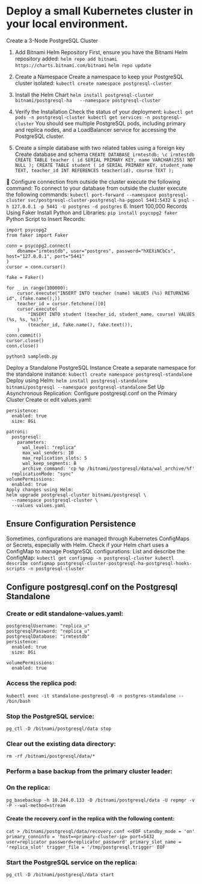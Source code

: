 # Deploy a small Kubernetes cluster in your local environment.
Create a 3-Node PostgreSQL Cluster
1. Add Bitnami Helm Repository
First, ensure you have the Bitnami Helm repository added:
`helm repo add bitnami https://charts.bitnami.com/bitnami`
`helm repo update`
2. Create a Namespace
Create a namespace to keep your PostgreSQL cluster isolated:
`kubectl create namespace postgresql-cluster`
3. Install the Helm Chart
`helm install postgresql-cluster bitnami/postgresql-ha   --namespace postgresql-cluster`
 
4. Verify the Installation
Check the status of your deployment:
`kubectl get pods -n postgresql-cluster
kubectl get services -n postgresql-cluster`
You should see multiple PostgreSQL pods, including primary and replica nodes, and a LoadBalancer service for accessing the PostgreSQL cluster.
 
 
5. Create a simple database with two related tables using a foreign key
	Create database and schema
`CREATE DATABASE irmtestdb;
\c irmtestdb
CREATE TABLE teacher (
    id SERIAL PRIMARY KEY,
    name VARCHAR(255) NOT NULL
);
CREATE TABLE student (
    id SERIAL PRIMARY KEY,
	student_name TEXT,
    teacher_id INT REFERENCES teacher(id),
    course TEXT
);`

	Configure connection from outside the cluster execute the following command:
To connect to your database from outside the cluster execute the following commands:
`kubectl port-forward --namespace postgresql-cluster svc/postgresql-cluster-postgresql-ha-pgpool 5441:5432 &
psql -h 127.0.0.1 -p 5441 -U postgres -d postgres`
6. Insert 100,000 Records Using Faker
Install Python and Libraries:
`pip install psycopg2 faker`
Python Script to Insert Records:
```
import psycopg2
from faker import Faker

conn = psycopg2.connect(
    dbname="irmtestdb", user="postgres", password="hXEXiNCbCs", host="127.0.0.1", port="5441"
)
cursor = conn.cursor()

fake = Faker()

for _ in range(100000):
    cursor.execute("INSERT INTO teacher (name) VALUES (%s) RETURNING id", (fake.name(),))
    teacher_id = cursor.fetchone()[0]
    cursor.execute(
        "INSERT INTO student (teacher_id, student_name, course) VALUES (%s, %s, %s)",
        (teacher_id, fake.name(), fake.text()),
    )
conn.commit()
cursor.close()
conn.close()
```
`python3 sampledb.py`

Deploy a Standalone PostgreSQL Instance
Create a separate namespace for the standalone instance:
`kubectl create namespace postgresql-standalone`
Deploy using Helm:
`helm install postgresql-standalone bitnami/postgresql --namespace postgresql-standalone`
Set Up Asynchronous Replication:
Configure postgresql.conf on the Primary Cluster
Create or edit values.yaml:
```
persistence:
  enabled: true
  size: 8Gi

patroni:
  postgresql:
    parameters:
      wal_level: "replica"
      max_wal_senders: 10
      max_replication_slots: 5
      wal_keep_segments: 8
      archive_command: 'cp %p /bitnami/postgresql/data/wal_archive/%f'
  replicationMode: "sync"
volumePermissions:
  enabled: true
Apply changes using Helm:
helm upgrade postgresql-cluster bitnami/postgresql \
  --namespace postgresql-cluster \
  --values values.yaml
```

## Ensure Configuration Persistence
Sometimes, configurations are managed through Kubernetes ConfigMaps or Secrets, especially with Helm. Check if your Helm chart uses a ConfigMap to manage PostgreSQL configurations:
List and describe the ConfigMap:
`kubectl get configmap -n postgresql-cluster
kubectl describe configmap postgresql-cluster-postgresql-ha-postgresql-hooks-scripts -n postgresql-cluster`
## Configure postgresql.conf on the Postgresql Standalone
### Create or edit standalone-values.yaml:
```
postgresqlUsername: "replica_u"
postgresqlPassword: "replica_u"
postgresqlDatabase: "irmtestdb"
persistence:
  enabled: true
  size: 8Gi
  
volumePermissions:
  enabled: true
```
### Access the replica pod:
`kubectl exec -it standalone-postgresql-0 -n postgres-standalone -- /bin/bash`
### Stop the PostgreSQL service:
`pg_ctl -D /bitnami/postgresql/data stop`
### Clear out the existing data directory:
`rm -rf /bitnami/postgresql/data/*`
### Perform a base backup from the primary cluster leader:
### On the replica:
`pg_basebackup -h 10.244.0.133 -D /bitnami/postgresql/data -U repmgr -v -P --wal-method=stream`
#### Create the recovery.conf in the replica with the following content:
`cat > /bitnami/postgresql/data/recovery.conf <<EOF
standby_mode = 'on'
primary_conninfo = 'host=<primary-cluster-ip> port=5432 user=replicator password=replicator_password'
primary_slot_name = 'replica_slot'
trigger_file = '/tmp/postgresql.trigger'
EOF`
### Start the PostgreSQL service on the replica:
`pg_ctl -D /bitnami/postgresql/data start`
